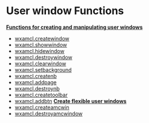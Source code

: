 # User window Functions #
**[Functions for creating and manipulating user windows](UserWindows#UserWindow_Functions.md)**
  * [wxamcl.createwindow](UserWindows#wxamcl.createwindow.md)
  * [wxamcl.showwindow](UserWindows#wxamcl.showwindow.md)
  * [wxamcl.hidewindow](UserWindows#wxamcl.hidewindow.md)
  * [wxamcl.destroywindow](UserWindows#wxamcl.destroywindow.md)
  * [wxamcl.clearwindow](UserWindows#wxamcl.clearwindow.md)
  * [wxamcl.setbackground](Userwindows#wxamcl.setbackground.md)
  * [wxamcl.createnb](UserWindows#wxamcl.createnb.md)
  * [wxamcl.addpage](UserWindows#wxamcl.addpage.md)
  * [wxamcl.destroynb](UserWindows#wxamcl.destroynb.md)
  * [wxamcl.createtoolbar](UserWindows#wxamcl.createtoolbar.md)
  * [wxamcl.addbtn](UserWindows#wxamcl.addbtn.md)
**[Create flexible user windows](UserWindows#Create_amc_window.md)**
  * [wxamcl.createamcwin](UserWindows#wxamcl.createamcwin.md)
  * [wxamcl.destroyamcwindow](UserWindows#wxamcl.destroyamcwindow.md)
